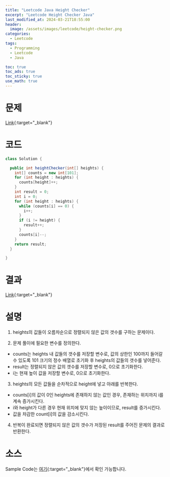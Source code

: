 ```yaml
---
title: "Leetcode Java Height Checker"
excerpt: "Leetcode Height Checker Java"
last_modified_at: 2024-03-21T18:55:00
header:
  image: /assets/images/leetcode/height-checker.png
categories:
  - Leetcode
tags:
  - Programming
  - Leetcode
  - Java

toc: true
toc_ads: true
toc_sticky: true
use_math: true
---
```

# 문제
[Link](https://leetcode.com/problems/height-checker/){:target="_blank"}

# 코드
```java
class Solution {

  public int heightChecker(int[] heights) {
    int[] counts = new int[101];
    for (int height : heights) {
      counts[height]++;
    }
    int result = 0;
    int i = 0;
    for (int height : heights) {
      while (counts[i] == 0) {
        i++;
      }
      if (i != height) {
        result++;
      }
      counts[i]--;
    }
    return result;
  }

}
```

# 결과
[Link](https://leetcode.com/problems/height-checker/submissions/1209893525/){:target="_blank"}

# 설명
1. heights의 값들이 오름차순으로 정렬되지 않은 값의 갯수를 구하는 문제이다.

2. 문제 풀이에 필요한 변수를 정의한다.
- counts는 heights 내 값들의 갯수를 저장할 변수로, 값의 상한인 100까지 들어갈 수 있도록 101 크기의 정수 배열로 초기화 후 heights의 값들의 갯수를 넣어준다.
- result는 정렬되지 않은 값의 갯수를 저장할 변수로, 0으로 초기화한다.
- i는 현재 높이 값을 저장할 변수로, 0으로 초기화한다.

3. heights의 모든 값들을 순차적으로 height에 넣고 아래를 반복한다.
- counts[i]의 값이 0인 heights에 존재하지 않는 값인 경우, 존재하는 위치까지 i를 계속 증가시킨다.
- i와 height가 다른 경우 현재 위치에 맞지 않는 높이이므로, result를 증가시킨다.
- 값을 차감한 count[i]의 값을 감소시킨다.

4. 반복이 완료되면 정렬되지 않은 값의 갯수가 저장된 result를 주어진 문제의 결과로 반환한다.

# 소스
Sample Code는 [여기](https://github.com/GracefulSoul/leetcode/blob/master/src/main/java/gracefulsoul/problems/HeightChecker.java){:target="_blank"}에서 확인 가능합니다.